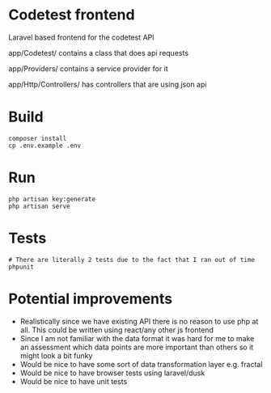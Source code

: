 # Codetest frontend

Laravel based frontend for the codetest API

app/Codetest/ contains a class that does api requests

app/Providers/ contains a service provider for it

app/Http/Controllers/ has controllers that are using json api

# Build

```
composer install
cp .env.example .env
```

# Run
```
php artisan key:generate
php artisan serve
```

# Tests
```
# There are literally 2 tests due to the fact that I ran out of time
phpunit
```

# Potential improvements
* Realistically since we have existing API there is no reason to use php at all. This could be written using react/any other js frontend
* Since I am not familiar with the data format it was hard for me to make an assessment which data points are more important than others so it might look a bit funky
* Would be nice to have some sort of data transformation layer e.g. fractal
* Would be nice to have browser tests using laravel/dusk
* Would be nice to have unit tests